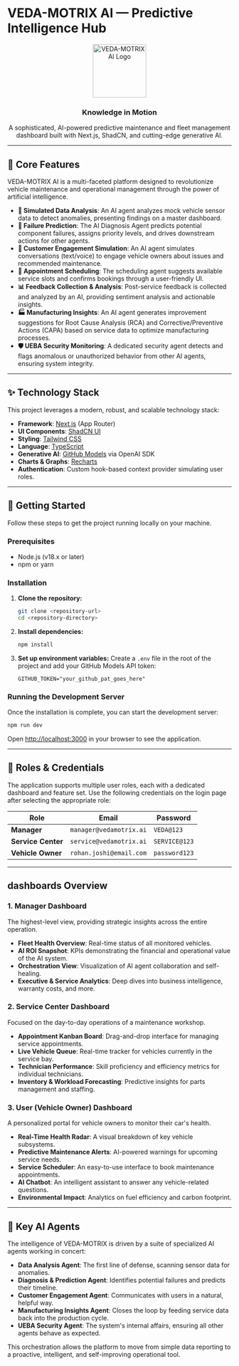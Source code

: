 
# VEDA-MOTRIX AI — Predictive Intelligence Hub

<p align="center">
  <img src="public/logo.svg" alt="VEDA-MOTRIX AI Logo" width="120">
</p>

<h3 align="center">Knowledge in Motion</h3>

<p align="center">
  A sophisticated, AI-powered predictive maintenance and fleet management dashboard built with Next.js, ShadCN, and cutting-edge generative AI.
</p>

---

## 🚀 Core Features

VEDA-MOTRIX AI is a multi-faceted platform designed to revolutionize vehicle maintenance and operational management through the power of artificial intelligence.

- **🧠 Simulated Data Analysis**: An AI agent analyzes mock vehicle sensor data to detect anomalies, presenting findings on a master dashboard.
- **🔮 Failure Prediction**: The AI Diagnosis Agent predicts potential component failures, assigns priority levels, and drives downstream actions for other agents.
- **🤝 Customer Engagement Simulation**: An AI agent simulates conversations (text/voice) to engage vehicle owners about issues and recommended maintenance.
- **📅 Appointment Scheduling**: The scheduling agent suggests available service slots and confirms bookings through a user-friendly UI.
- **📊 Feedback Collection & Analysis**: Post-service feedback is collected and analyzed by an AI, providing sentiment analysis and actionable insights.
- **🏭 Manufacturing Insights**: An AI agent generates improvement suggestions for Root Cause Analysis (RCA) and Corrective/Preventive Actions (CAPA) based on service data to optimize manufacturing processes.
- **🛡️ UEBA Security Monitoring**: A dedicated security agent detects and flags anomalous or unauthorized behavior from other AI agents, ensuring system integrity.

---

## ✨ Technology Stack

This project leverages a modern, robust, and scalable technology stack:

- **Framework**: [Next.js](https://nextjs.org/) (App Router)
- **UI Components**: [ShadCN UI](https://ui.shadcn.com/)
- **Styling**: [Tailwind CSS](https://tailwindcss.com/)
- **Language**: [TypeScript](https://www.typescriptlang.org/)
- **Generative AI**: [GitHub Models](https://github.blog/2024-04-29-github-copilot-workspace-technical-preview/) via OpenAI SDK
- **Charts & Graphs**: [Recharts](https://recharts.org/)
- **Authentication**: Custom hook-based context provider simulating user roles.

---

## 🏁 Getting Started

Follow these steps to get the project running locally on your machine.

### Prerequisites

- Node.js (v18.x or later)
- npm or yarn

### Installation

1.  **Clone the repository:**
    ```bash
    git clone <repository-url>
    cd <repository-directory>
    ```

2.  **Install dependencies:**
    ```bash
    npm install
    ```

3.  **Set up environment variables:**
    Create a `.env` file in the root of the project and add your GitHub Models API token:
    ```
    GITHUB_TOKEN="your_github_pat_goes_here"
    ```

### Running the Development Server

Once the installation is complete, you can start the development server:

```bash
npm run dev
```

Open [http://localhost:3000](http://localhost:3000) in your browser to see the application.

---

## 🔑 Roles & Credentials

The application supports multiple user roles, each with a dedicated dashboard and feature set. Use the following credentials on the login page after selecting the appropriate role:

| Role             | Email                  | Password      |
| ---------------- | ---------------------- | ------------- |
| **Manager**      | `manager@vedamotrix.ai`  | `VEDA@123`    |
| **Service Center**| `service@vedamotrix.ai` | `SERVICE@123` |
| **Vehicle Owner**  | `rohan.joshi@email.com`| `password123` |

---

##  dashboards Overview

### 1. Manager Dashboard
The highest-level view, providing strategic insights across the entire operation.
- **Fleet Health Overview**: Real-time status of all monitored vehicles.
- **AI ROI Snapshot**: KPIs demonstrating the financial and operational value of the AI system.
- **Orchestration View**: Visualization of AI agent collaboration and self-healing.
- **Executive & Service Analytics**: Deep dives into business intelligence, warranty costs, and more.

### 2. Service Center Dashboard
Focused on the day-to-day operations of a maintenance workshop.
- **Appointment Kanban Board**: Drag-and-drop interface for managing service appointments.
- **Live Vehicle Queue**: Real-time tracker for vehicles currently in the service bay.
- **Technician Performance**: Skill proficiency and efficiency metrics for individual technicians.
- **Inventory & Workload Forecasting**: Predictive insights for parts management and staffing.

### 3. User (Vehicle Owner) Dashboard
A personalized portal for vehicle owners to monitor their car's health.
- **Real-Time Health Radar**: A visual breakdown of key vehicle subsystems.
- **Predictive Maintenance Alerts**: AI-powered warnings for upcoming service needs.
- **Service Scheduler**: An easy-to-use interface to book maintenance appointments.
- **AI Chatbot**: An intelligent assistant to answer any vehicle-related questions.
- **Environmental Impact**: Analytics on fuel efficiency and carbon footprint.

---

## 🤖 Key AI Agents

The intelligence of VEDA-MOTRIX is driven by a suite of specialized AI agents working in concert:

- **Data Analysis Agent**: The first line of defense, scanning sensor data for anomalies.
- **Diagnosis & Prediction Agent**: Identifies potential failures and predicts their timeline.
- **Customer Engagement Agent**: Communicates with users in a natural, helpful way.
- **Manufacturing Insights Agent**: Closes the loop by feeding service data back into the production cycle.
- **UEBA Security Agent**: The system's internal affairs, ensuring all other agents behave as expected.

This orchestration allows the platform to move from simple data reporting to a proactive, intelligent, and self-improving operational tool.

